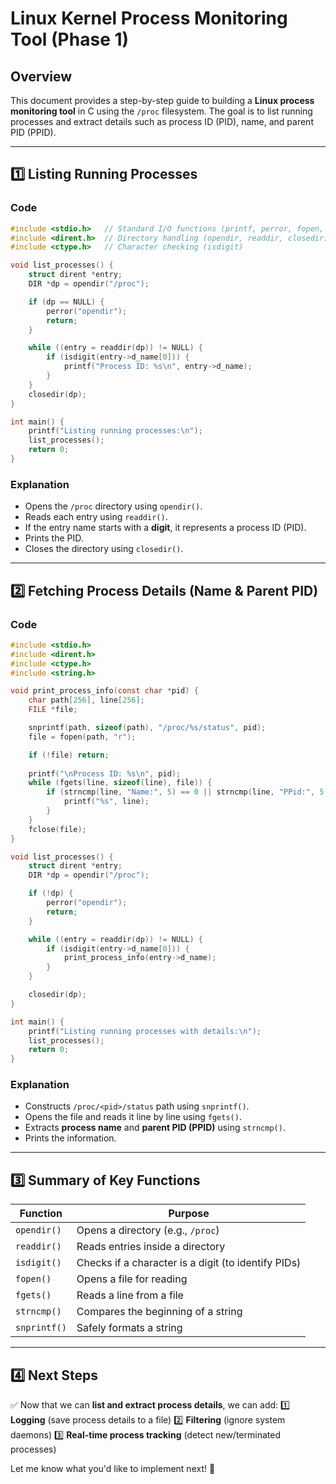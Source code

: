# Linux Kernel Process Monitoring Tool (Phase 1)

## Overview
This document provides a step-by-step guide to building a **Linux process monitoring tool** in C using the `/proc` filesystem. The goal is to list running processes and extract details such as process ID (PID), name, and parent PID (PPID).

---

## **1️⃣ Listing Running Processes**

### **Code**
```c
#include <stdio.h>   // Standard I/O functions (printf, perror, fopen, fclose)
#include <dirent.h>  // Directory handling (opendir, readdir, closedir)
#include <ctype.h>   // Character checking (isdigit)

void list_processes() {
    struct dirent *entry;
    DIR *dp = opendir("/proc");

    if (dp == NULL) {
        perror("opendir");
        return;
    }

    while ((entry = readdir(dp)) != NULL) {
        if (isdigit(entry->d_name[0])) {
            printf("Process ID: %s\n", entry->d_name);
        }
    }
    closedir(dp);
}

int main() {
    printf("Listing running processes:\n");
    list_processes();
    return 0;
}
```

### **Explanation**
- Opens the `/proc` directory using `opendir()`.
- Reads each entry using `readdir()`.
- If the entry name starts with a **digit**, it represents a process ID (PID).
- Prints the PID.
- Closes the directory using `closedir()`.

---

## **2️⃣ Fetching Process Details (Name & Parent PID)**

### **Code**
```c
#include <stdio.h>
#include <dirent.h>
#include <ctype.h>
#include <string.h>

void print_process_info(const char *pid) {
    char path[256], line[256];
    FILE *file;

    snprintf(path, sizeof(path), "/proc/%s/status", pid);
    file = fopen(path, "r");

    if (!file) return;
    
    printf("\nProcess ID: %s\n", pid);
    while (fgets(line, sizeof(line), file)) {
        if (strncmp(line, "Name:", 5) == 0 || strncmp(line, "PPid:", 5) == 0) {
            printf("%s", line);
        }
    }
    fclose(file);
}

void list_processes() {
    struct dirent *entry;
    DIR *dp = opendir("/proc");

    if (!dp) {
        perror("opendir");
        return;
    }

    while ((entry = readdir(dp)) != NULL) {
        if (isdigit(entry->d_name[0])) {
            print_process_info(entry->d_name);
        }
    }

    closedir(dp);
}

int main() {
    printf("Listing running processes with details:\n");
    list_processes();
    return 0;
}
```

### **Explanation**
- Constructs `/proc/<pid>/status` path using `snprintf()`.
- Opens the file and reads it line by line using `fgets()`.
- Extracts **process name** and **parent PID (PPID)** using `strncmp()`.
- Prints the information.

---

## **3️⃣ Summary of Key Functions**

| Function | Purpose |
|----------|---------|
| `opendir()` | Opens a directory (e.g., `/proc`) |
| `readdir()` | Reads entries inside a directory |
| `isdigit()` | Checks if a character is a digit (to identify PIDs) |
| `fopen()` | Opens a file for reading |
| `fgets()` | Reads a line from a file |
| `strncmp()` | Compares the beginning of a string |
| `snprintf()` | Safely formats a string |

---

## **4️⃣ Next Steps**
✅ Now that we can **list and extract process details**, we can add:
1️⃣ **Logging** (save process details to a file)
2️⃣ **Filtering** (ignore system daemons)
3️⃣ **Real-time process tracking** (detect new/terminated processes)

Let me know what you'd like to implement next! 🚀


